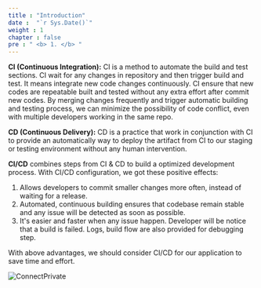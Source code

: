 ```yaml
---
title : "Introduction"
date :  "`r Sys.Date()`" 
weight : 1 
chapter : false
pre : " <b> 1. </b> "
---
```

**CI (Continuous Integration):** CI is a method to automate the build and test sections. CI wait for any changes in repository and then trigger build and test. It means integrate new code changes continuously. CI ensure that new codes are repeatable built and tested without any extra effort after commit new codes. By merging changes frequently and trigger automatic building and testing process, we can minimize the possibility of code conflict, even with multiple developers working in the same repo.

**CD (Continuous Delivery):** CD is a practice that work in conjunction with CI to provide an automatically way to deploy the artifact from CI to our staging or testing environment without any human intervention.

**CI/CD** combines steps from CI & CD to build a optimized development process.
With CI/CD configuration, we got these positive effects:
1. Allows developers to commit smaller changes more often, instead of waiting for a release.
2. Automated, continuous building ensures that codebase remain stable and any issue will be detected as soon as possible.
3. It's easier and faster when any issue happen. Developer will be notice that a build is failed. Logs, build flow are also provided for debugging step.

With above advantages, we should consider CI/CD for our application to save time and effort.

![ConnectPrivate](images/cicd_flow.png) 